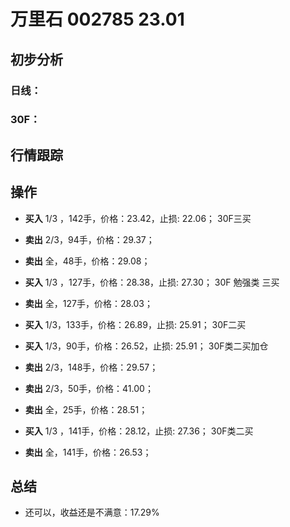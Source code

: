 # 万里石 002785 23.01
## 初步分析
### 日线：
  
### 30F：
  
## 行情跟踪
  
## 操作
  - **买入** 1/3 ，142手，价格：23.42，止损: 22.06； 30F三买
  - **卖出** 2/3，94手，价格：29.37；
  - **卖出** 全，48手，价格：29.08；

  - **买入** 1/3 ，127手，价格：28.38，止损: 27.30； 30F 勉强类 三买
  - **卖出** 全，127手，价格：28.03；

  - **买入** 1/3，133手，价格：26.89，止损: 25.91； 30F二买
  - **买入** 1/3，90手，价格：26.52，止损: 25.91； 30F类二买加仓
  - **卖出** 2/3，148手，价格：29.57；
  - **卖出** 2/3，50手，价格：41.00；
  - **卖出** 全，25手，价格：28.51；

  - **买入** 1/3 ，141手，价格：28.12，止损: 27.36； 30F类二买
  - **卖出** 全，141手，价格：26.53；

## 总结
  - 还可以，收益还是不满意：17.29%